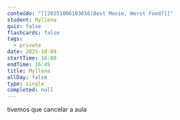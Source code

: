 ```yaml
---
conteúdo: "[[20251006103656|Best Movie, Worst Food?]]"
student: Myllena
quiz: false
flashcards: false
tags:
  - private
date: 2025-10-09
startTime: 16:00
endTime: 16:45
title: Myllena
allDay: false
type: single
completed: null
---
```

tivemos que cancelar a aula